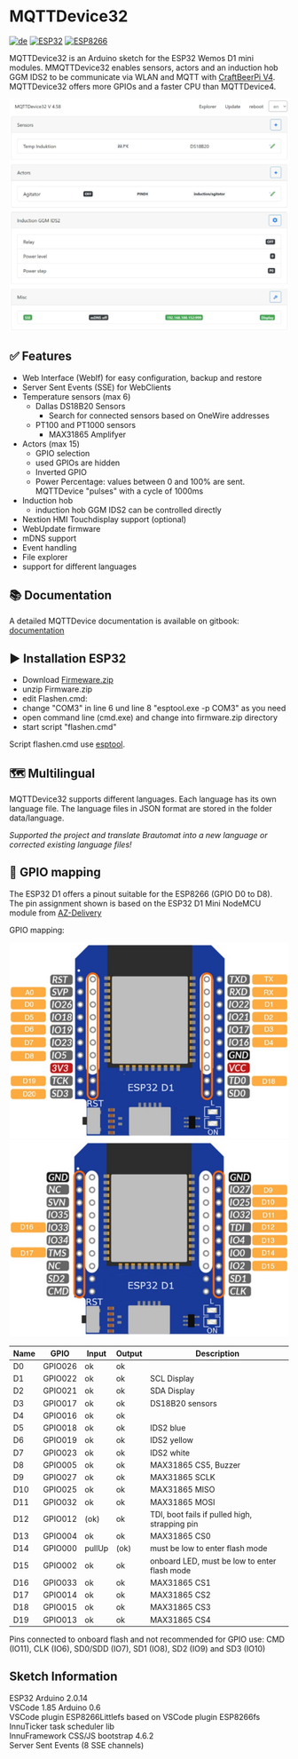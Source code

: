 # MQTTDevice32

[![de](https://img.shields.io/badge/lang-de-yellow.svg)](https://github.com/InnuendoPi/MQTTDevice32/blob/main/README.md)
[![ESP32](https://img.shields.io/static/v1?label=Arduino&message=ESP32%20&#8595;&logo=arduino&logoColor=white&color=blue)](https://github.com/InnuendoPi/MQTTDevice32)
[![ESP8266](https://img.shields.io/static/v1?label=Arduino&message=ESP8266%20&#8594;&logo=arduino&logoColor=white&color=red)](https://github.com/InnuendoPi/MQTTDevice4)

MQTTDevice32 is an Arduino sketch for the ESP32 Wemos D1 mini modules. MMQTTDevice32 enables sensors, actors and an induction hob GGM IDS2 to be communicate via WLAN and MQTT with [CraftBeerPi V4](https://github.com/avollkopf/craftbeerpi4). MQTTDevice32 offers more GPIOs and a faster CPU than MQTTDevice4.

![Startseite](docs/img/startseite.jpg)

## ✅ Features

* Web Interface (WebIf) for easy configuration, backup and restore
* Server Sent Events (SSE) for WebClients
* Temperature sensors (max 6)
  * Dallas DS18B20 Sensors
    * Search for connected sensors based on OneWire addresses
  * PT100 and PT1000 sensors
    * MAX31865 Amplifyer
* Actors (max 15)
  * GPIO selection
  * used GPIOs are hidden
  * Inverted GPIO
  * Power Percentage: values ​​between 0 and 100% are sent. MQTTDevice "pulses" with a cycle of 1000ms
* Induction hob
  * induction hob GGM IDS2 can be controlled directly
* Nextion HMI Touchdisplay support (optional)
* WebUpdate firmware
* mDNS support
* Event handling
* File explorer
* support for different languages

## 📚 Documentation

A detailed MQTTDevice documentation is available on gitbook: [documentation](https://innuendopi.gitbook.io/mqttdevice32/)

## ▶️ Installation ESP32

* Download [Firmeware.zip](https://github.com/InnuendoPi/MQTTDevice32/blob/main/tools/Firmware.zip)
* unzip Firmware.zip
* edit Flashen.cmd:
* change "COM3" in line 6 und line 8 "esptool.exe -p COM3" as you need
* open command line (cmd.exe) and change into firmware.zip directory
* start script "flashen.cmd"

Script flashen.cmd use [esptool](https://github.com/espressif/esptool).

## 🗺️ Multilingual

MQTTDevice32 supports different languages. Each language has its own language file. The language files in JSON format are stored in the folder data/language.

_Supported the project and translate Brautomat into a new language or corrected existing language files!_

## 💠 GPIO mapping

The ESP32 D1 offers a pinout suitable for the ESP8266 (GPIO D0 to D8). The pin assignment shown is based on the ESP32 D1 Mini NodeMCU module from [AZ-Delivery](https://www.az-delivery.de/products/esp32-d1-mini)

GPIO mapping:

![ESP32 D1 Pinout-1](/docs/img/ESP32-D1.pinout-1.jpg)
![ESP32 D1 Pinout-2](/docs/img/ESP32-D1.pinout-2.jpg)

| Name |   GPIO   |  Input  |  Output  | Description |
| ---------- | -------- | ------- | -------- | ------------ |
|     D0     |  GPIO026 |   ok    |   ok     |              |
|     D1     |  GPIO022 |   ok    |   ok     | SCL Display  |
|     D2     |  GPIO021 |   ok    |   ok     | SDA Display  |
|     D3     |  GPIO017 |   ok    |   ok     | DS18B20 sensors |
|     D4     |  GPIO016 |   ok    |   ok     |              |
|     D5     |  GPIO018 |   ok    |   ok     | IDS2 blue    |
|     D6     |  GPIO019 |   ok    |   ok     | IDS2 yellow  |
|     D7     |  GPIO023 |   ok    |   ok     | IDS2 white   |
|     D8     |  GPIO005 |   ok    |   ok     | MAX31865 CS5, Buzzer |
|     D9     |  GPIO027 |   ok    |   ok     | MAX31865 SCLK |
|     D10    |  GPIO025 |   ok    |   ok     | MAX31865 MISO |
|     D11    |  GPIO032 |   ok    |   ok     | MAX31865 MOSI |
|     D12    |  GPIO012 |  (ok)   |   ok     | TDI, boot fails if pulled high, strapping pin |
|     D13    |  GPIO004 |   ok    |   ok     | MAX31865 CS0 |
|     D14    |  GPIO000 | pullUp  |  (ok)    | must be low to enter flash mode |
|     D15    |  GPIO002 |   ok    |   ok     | onboard LED, must be low to enter flash mode |
|     D16    |  GPIO033 |   ok    |   ok     | MAX31865 CS1 |
|     D17    |  GPIO014 |   ok    |   ok     | MAX31865 CS2 |
|     D18    |  GPIO015 |   ok    |   ok     | MAX31865 CS3 |
|     D19    |  GPIO013 |   ok    |   ok     | MAX31865 CS4 |

Pins connected to onboard flash and not recommended for GPIO use:
CMD (IO11), CLK (IO6), SD0/SDD (IO7), SD1 (IO8), SD2 (IO9) and SD3 (IO10)

## Sketch Information

ESP32 Arduino 2.0.14\
VSCode 1.85 Arduino 0.6\
VSCode plugin ESP8266Littlefs based on VSCode plugin ESP8266fs\
InnuTicker task scheduler lib\
InnuFramework CSS/JS bootstrap 4.6.2\
Server Sent Events (8 SSE channels)
